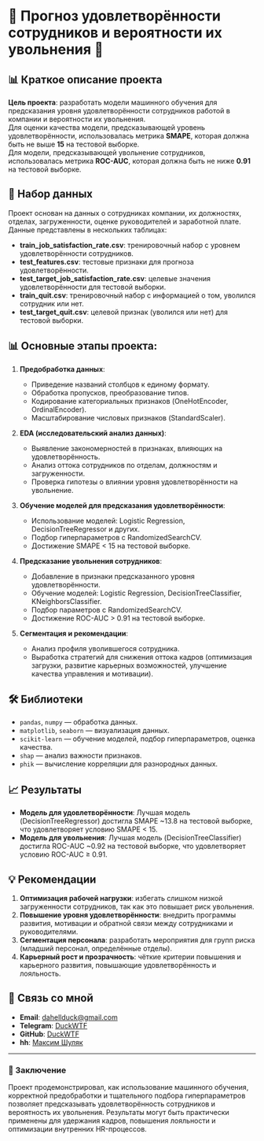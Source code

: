 # 🚀 Прогноз удовлетворённости сотрудников и вероятности их увольнения 🚀

## 📊 Краткое описание проекта

**Цель проекта**: разработать модели машинного обучения для предсказания уровня удовлетворённости сотрудников работой в компании и вероятности их увольнения.  
Для оценки качества модели, предсказывающей уровень удовлетворённости, использовалась метрика **SMAPE**, которая должна быть не выше **15** на тестовой выборке.  
Для модели, предсказывающей увольнение сотрудников, использовалась метрика **ROC-AUC**, которая должна быть не ниже **0.91** на тестовой выборке.

## 📒 Набор данных

Проект основан на данных о сотрудниках компании, их должностях, отделах, загруженности, оценке руководителей и заработной плате. Данные представлены в нескольких таблицах:

- **train_job_satisfaction_rate.csv**: тренировочный набор с уровнем удовлетворённости сотрудников.
- **test_features.csv**: тестовые признаки для прогноза удовлетворённости.
- **test_target_job_satisfaction_rate.csv**: целевые значения удовлетворённости для тестовой выборки.
- **train_quit.csv**: тренировочный набор с информацией о том, уволился сотрудник или нет.
- **test_target_quit.csv**: целевой признак (уволился или нет) для тестовой выборки.

## 📊 Основные этапы проекта:
1. **Предобработка данных**:
   - Приведение названий столбцов к единому формату.
   - Обработка пропусков, преобразование типов.
   - Кодирование категориальных признаков (OneHotEncoder, OrdinalEncoder).
   - Масштабирование числовых признаков (StandardScaler).
   
2. **EDA (исследовательский анализ данных)**:
   - Выявление закономерностей в признаках, влияющих на удовлетворённость.
   - Анализ оттока сотрудников по отделам, должностям и загруженности.
   - Проверка гипотезы о влиянии уровня удовлетворённости на увольнение.

3. **Обучение моделей для предсказания удовлетворённости**:
   - Использование моделей: Logistic Regression, DecisionTreeRegressor и других.
   - Подбор гиперпараметров с RandomizedSearchCV.
   - Достижение SMAPE < 15 на тестовой выборке.

4. **Предсказание увольнения сотрудников**:
   - Добавление в признаки предсказанного уровня удовлетворённости.
   - Обучение моделей: Logistic Regression, DecisionTreeClassifier, KNeighborsClassifier.
   - Подбор параметров с RandomizedSearchCV.
   - Достижение ROC-AUC > 0.91 на тестовой выборке.

5. **Сегментация и рекомендации**:
   - Анализ профиля уволившегося сотрудника.
   - Выработка стратегий для снижения оттока кадров (оптимизация загрузки, развитие карьерных возможностей, улучшение качества управления и мотивации).

## 🛠 Библиотеки

- `pandas`, `numpy` — обработка данных.
- `matplotlib`, `seaborn` — визуализация данных.
- `scikit-learn` — обучение моделей, подбор гиперпараметров, оценка качества.
- `shap` — анализ важности признаков.
- `phik` — вычисление корреляции для разнородных данных.

## 📈 Результаты

- **Модель для удовлетворённости**: Лучшая модель (DecisionTreeRegressor) достигла SMAPE ~13.8 на тестовой выборке, что удовлетворяет условию SMAPE < 15.
- **Модель для увольнения**: Лучшая модель (DecisionTreeClassifier) достигла ROC-AUC ~0.92 на тестовой выборке, что удовлетворяет условию ROC-AUC ≥ 0.91.

## 💡 Рекомендации

1. **Оптимизация рабочей нагрузки**: избегать слишком низкой загруженности сотрудников, так как это повышает риск увольнения.
2. **Повышение уровня удовлетворённости**: внедрить программы развития, мотивации и обратной связи между сотрудниками и руководителями.
3. **Сегментация персонала**: разработать мероприятия для групп риска (младший персонал, определённые отделы).
4. **Карьерный рост и прозрачность**: чёткие критерии повышения и карьерного развития, повышающие удовлетворённость и лояльность.

## 📧 Связь со мной

- **Email**: dahellduck@gmail.com  
- **Telegram**: [DuckWTF](https://t.me/DuckWTF)  
- **GitHub**: [DuckWTF](https://github.com/DuckWTF)  
- **hh**: [Максим Шуляк](https://hh.ru/resume/a13dcb66ff0e1bba2a0039ed1f3859455a3258)

---

### 🎉 Заключение

Проект продемонстрировал, как использование машинного обучения, корректной предобработки и тщательного подбора гиперпараметров позволяет предсказывать удовлетворённость сотрудников и вероятность их увольнения. Результаты могут быть практически применены для удержания кадров, повышения лояльности и оптимизации внутренних HR-процессов.
